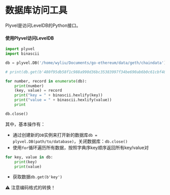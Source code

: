 # 数据库访问工具

Plyvel是访问LevelDB的Python接口。

#### 使用Plyvel访问LevelDB

```python
import plyvel
import binascii

db = plyvel.DB('/home/wyliu/Documents/go-ethereum/data/geth/chaindata')

# print(db.get(b'480f95db58f1c988a990d36bc35383997f34be690ab6b0c61cbf4855fd7f93de79'))

for number, record in enumerate(db):
    print(number)
    (key, value) = record
    print("key = " + binascii.hexlify(key))
    print("value = " + binascii.hexlify(value))
    print

db.close()
```

其中，基本操作有：

* 通过创建新的`DB`实例来打开新的数据库`db = plyvel.DB(path/to/database)`，关闭数据库：`db.close()`
* 使用`for`循环遍历所有数据，按照字典序key顺序返回所有key/value对

```python
for key, value in db:
    print(key)
    print(value)
```

* 获取数据`db.get(b'key')`

:warning: 注意编码格式的转换！

